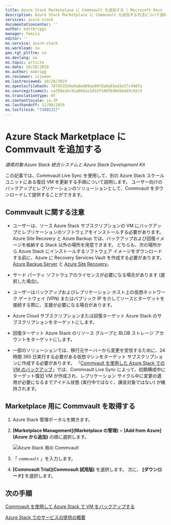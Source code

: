 ```yaml
---
title: Azure Stack Marketplace に Commvault を追加する | Microsoft Docs
description: Azure Stack Marketplace に Commvault を追加する方法について説明します。
services: azure-stack
documentationcenter: ''
author: mattbriggs
manager: femila
editor: ''
ms.service: azure-stack
ms.workload: na
pms.tgt_pltfrm: na
ms.devlang: na
ms.topic: article
ms.date: 10/28/2019
ms.author: mabrigg
ms.reviewer: sijuman
ms.lastreviewed: 10/28/2019
ms.openlocfilehash: 787453550e9a8ed69aa9dfda0a03ea5e57c49d7a
ms.sourcegitcommit: ca358ea5c91a0441e1d33f540f6dbb5b4d3c92c5
ms.translationtype: HT
ms.contentlocale: ja-JP
ms.lasthandoff: 11/08/2019
ms.locfileid: "73802317"
---
```

# <a name="add-commvault-to-the-azure-stack-marketplace"></a>Azure Stack Marketplace に Commvault を追加する

*適用対象:Azure Stack 統合システムと Azure Stack Development Kit*

この記事では、Commvault Live Sync を使用して、別の Azure Stack スケール ユニットにある復旧 VM を更新する手順について説明します。 ユーザー向けのバックアップとレプリケーションのソリューションとして、Commvault をダウンロードして提供することができます。 

## <a name="notes-for-commvault"></a>Commvault に関する注意

- ユーザーは、ソース Azure Stack サブスクリプションの VM にバックアップとレプリケーションのソフトウェアをインストールする必要があります。 Azure Site Recovery と Azure Backup では、バックアップおよび回復イメージを格納する Stack 以外の場所を用意できます。 どちらも、次の場所から Azure Stack にインストールするソフトウェア イメージをダウンロードする前に、Azure に Recovery Services Vault を作成する必要があります。[Azure Backup Server](https://go.microsoft.com/fwLink/?LinkId=626082&clcid=0x0409) と [Azure Site Recovery](https://aka.ms/unifiedinstaller_eus)。  
    
- サード パーティ ソフトウェアのライセンスが必要になる場合があります (選択した場合)。
- ユーザーはバックアップおよびレプリケーション ホスト上の仮想ネットワーク ゲートウェイ (VPN) またはパブリック IP を介してソースとターゲットを接続する際に、支援が必要になる場合があります。
- Azure Cloud サブスクリプションまたは回復ターゲット Azure Stack のサブスクリプションをターゲットにします。
- 回復ターゲット Azure Stack のリソース グループと BLOB ストレージ アカウントをターゲットにします。
- 一部のソリューションでは、移行元サーバーから変更を受信するために、24 時間 365 日実行する必要がある仮想マシンをターゲット サブスクリプションに作成する必要があります。 「[Commvault を使用した Azure Stack での VM のバックアップ](../user/azure-stack-network-howto-backup-commvault.md)」では、Commvault Live Sync によって、初期構成中にターゲット復旧 VM が作成され、レプリケーション サイクル中に変更の適用が必要になるまでアイドル状態 (実行中ではなく、課金対象ではない) が維持されます。


## <a name="get-commvault-for-your-marketplace"></a>Marketplace 用に Commvault を取得する

1. Azure Stack 管理ポータルを開きます。
2. **[Marketplace Management]\(Marketplace の管理\)**  >  **[Add from Azure]\(Azure から追加\)** の順に選択します。

    ![Azure Stack 用の Commvault](./media/azure-stack-network-offer-backup-commvault/get-commvault-for-marketplace.png)

3. 「 `commvault` 」を入力します。
4. **[Commvault Trial]\(Commvault 試用版\)** を選択します。 次に、 **[ダウンロード]** を選択します。


## <a name="next-steps"></a>次の手順

[Commvault を使用して Azure Stack で VM をバックアップする](../user/azure-stack-network-howto-backup-commvault.md)

[Azure Stack でのサービスの提供の概要](service-plan-offer-subscription-overview.md)
